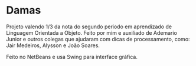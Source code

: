 # Damas

Projeto valendo 1/3 da nota do segundo periodo em aprendizado de Linguagem Orientada a Objeto.
Feito por mim e auxiliado de Ademario Junior e outros colegas que ajudaram com dicas de processamento, como: Jair Medeiros, Alysson e João Soares.

Feito no NetBeans e usa Swing para interface gráfica.
